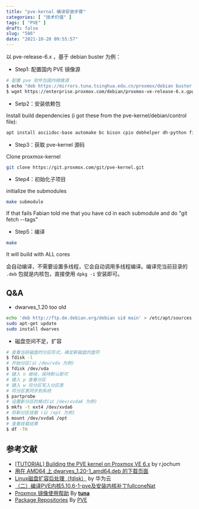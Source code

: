 ```yaml
---
title: "pve-kernal 编译安装步骤"
categories: [ "技术价值" ]
tags: [ "PVE" ]
draft: false
slug: "586"
date: "2021-10-20 09:55:57"
---
```


以 pve-release-6.x ，基于 debian buster 为例：

- Step1: 配置国内 PVE 镜像源

```bash
# 配置 pve 软件包国内镜像源
$ echo "deb https://mirrors.tuna.tsinghua.edu.cn/proxmox/debian buster pve-no-subscription" > /etc/apt/sources.list.d/pve-no-subscription.list
$ wget https://enterprise.proxmox.com/debian/proxmox-ve-release-6.x.gpg -O /etc/apt/trusted.gpg.d/proxmox-release-6.x.gpg
```

- Setp2：安装依赖包

Install build dependencies (i got these from the pve-kernel/debian/control file):

```bash
apt install asciidoc-base automake bc bison cpio debhelper dh-python file flex gcc git kmod libdw-dev libelf-dev libiberty-dev libnuma-dev libpve-common-perl libslang2-dev libssl-dev libtool lintian lz4 perl-modules python-minimal rsync sed sphinx-common tar xmlto zlib1g-dev
```

- Step3：获取 pve-kernel 源码

Clone proxmox-kernel

```bash
git clone https://git.proxmox.com/git/pve-kernel.git
```

- Step4：初始化子项目

initialize the submodules

```bash
make submodule
```

If that fails Fabian told me that you have cd in each submodule and do "git fetch --tags"

- Step5：编译

```bash
make
```

It will build with ALL cores

会自动编译，不需要设置多线程，它会自动调用多线程编译。编译完当前目录的 `.deb` 包就是内核包，直接使用 `dpkg -i` 安装即可。

## Q&A

- dwarves_1.20 too old

```bash
echo 'deb http://ftp.de.debian.org/debian sid main' > /etc/apt/sources.list
sudo apt-get update
sudo install dwarves
```

- 磁盘空间不足，扩容

```bash
# 查看当前磁盘的分区形式，确定新磁盘的盘符
$ fdisk -l
# 开始分区(以 /dev/vda 为例)
$ fdisk /dev/vda
# 键入 n 继续，保持默认即可
# 键入 p 查看分区
# 键入 w 将分区写入分区表
# 将分区表同步到系统
$ partprobe
# 设置新分区的格式(以 /dev/xvda6 为例)
$ mkfs -t ext4 /dev/xvda6
# 将新分区挂载 (以 /opt 为例)
$ mount /dev/xvda6 /opt
# 查看挂载结果
$ df -TH
```

## 参考文献

- [[TUTORIAL] Building the PVE kernel on Proxmox VE 6.x](https://forum.proxmox.com/threads/building-the-pve-kernel-on-proxmox-ve-6-x.76137/) by r.jochum
- [用在 AMD64 上 dwarves_1.20-1_amd64.deb 的下载页面](https://packages.debian.org/sid/amd64/dwarves/download)
- [Linux磁盘扩容后处理（fdisk）](https://support.huaweicloud.com/usermanual-dss/dss_01_2310.html) by 华为云
- [（二）编译PVE内核5.10.6-1-pve及安装内核补丁fullconeNat](https://blog.csdn.net/w946612410/article/details/113842949)
- [Proxmox 镜像使用帮助](https://mirrors.tuna.tsinghua.edu.cn/help/proxmox/) By **[tuna](https://mirrors.tuna.tsinghua.edu.cn/)**
- [Package Repositories](https://pve.proxmox.com/wiki/Package_Repositories) By [PVE](https://pve.proxmox.com/)